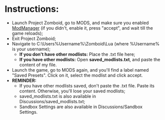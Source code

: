 # Instructions:
- Launch Project Zomboid, go to MODS, and make sure you enabled [ModManager](https://steamcommunity.com/sharedfiles/filedetails/?id=2694448564) (if you didn't, enable it, press "accept", and wait till the game reloads);
- Exit Project Zomboid;
- Navigate to C:\Users\%Username%\Zomboid\Lua (where %Username% is your username);
    - **If you don't have other modlists:** Place the .txt file here;
    - **If you have other modlists:** Open **saved_modlists.txt**, and paste the content of my file.
- Launch the game, go to MODS again, and you'll find a label named "Saved Presets". Click on it, select the modlist and click accept.
- **REMINDER:**
    - If you have other modlists saved, don't paste the .txt file. Paste its content. Otherwise, you'll lose your saved modlists;
    - saved_modlists.txt is also available in Discussions/saved_modlists.txt;
    - Sandbox Settings are also available in Discussions/Sandbox Settings.